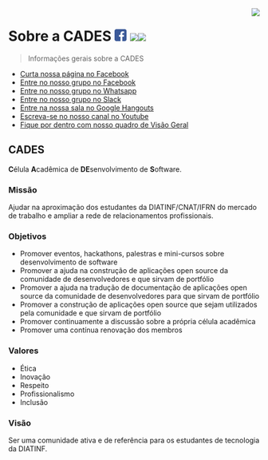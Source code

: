 <img src="https://avatars1.githubusercontent.com/u/33847721" align="right">

# Sobre a CADES [<img width="24" src="https://raw.githubusercontent.com/edent/SuperTinyIcons/master/images/svg/facebook.svg?sanitize=true">](https://www.facebook.com/cadesifrn/) [<img width="24" src="https://upload.wikimedia.org/wikipedia/commons/thumb/6/6b/WhatsApp.svg/2000px-WhatsApp.svg.png">](https://bit.ly/cades-wpp)[<img width="24" src="https://png.icons8.com/color/1600/slack.png">](https://bit.ly/cades-slack)

> Informações gerais sobre a CADES

* [Curta nossa página no Facebook](https://www.facebook.com/cadesifrn/)
* [Entre no nosso grupo no Facebook](https://www.facebook.com/groups/1179653102165682)
* [Entre no nosso grupo no Whatsapp](https://bit.ly/cades-wpp)
* [Entre no nosso grupo no Slack](https://bit.ly/cades-slack)
* [Entre na nossa sala no Google Hangouts](http://bit.ly/cades-hangouts)
* [Escreva-se no nosso canal no Youtube](https://bit.ly/cades-youtube)
* [Fique por dentro com nosso quadro de Visão Geral](http://bit.ly/cades-quadro)

## CADES

**C**élula **A**cadêmica de **DE**senvolvimento de **S**oftware.

### Missão

Ajudar na aproximação dos estudantes da DIATINF/CNAT/IFRN do mercado de trabalho e ampliar a rede de relacionamentos profissionais.

### Objetivos

- Promover eventos, hackathons, palestras e mini-cursos sobre desenvolvimento de software
- Promover a ajuda na construção de aplicações open source da comunidade de desenvolvedores e que sirvam de portfólio
- Promover a ajuda na tradução de documentação de aplicações open source da comunidade de desenvolvedores para que sirvam de portfólio
- Promover a construção de aplicações open source que sejam utilizados pela comunidade e que sirvam de portfólio
- Promover continuamente a discussão sobre a própria célula acadêmica
- Promover uma contínua renovação dos membros

### Valores

- Ética
- Inovação
- Respeito
- Profissionalismo
- Inclusão

### Visão

Ser uma comunidade ativa e de referência para os estudantes de tecnologia da DIATINF.
